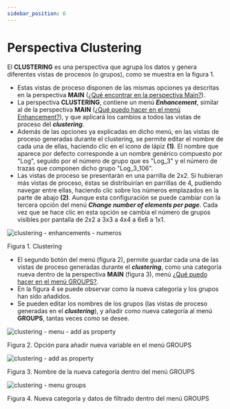 ```yaml
---
sidebar_position: 6
---
```


# Perspectiva Clustering

El **CLUSTERING** es una perspectiva que agrupa los datos y genera diferentes vistas de procesos (o grupos), como se muestra en la figura 1.

*   Estas vistas de proceso disponen de las mismas opciones ya descritas en la perspectiva **MAIN** ([¿Qué encontrar en la perspectiva Main?](./perspectiva-main)).
*   La perspectiva **CLUSTERING**, contiene un menú **_Enhancement_**, similar al de la perspectiva **MAIN** ([¿Qué puedo hacer en el menú Enhancement?](./menu/menu-enhancement)), y que aplicará los cambios a todos las vistas de proceso del **_clustering_**.
*   Además de las opciones ya explicadas en dicho menú, en las vistas de proceso generadas durante el clustering, se permite editar el nombre de cada una de ellas, haciendo clic en el icono de lápiz **(1)**. El nombre que aparece por defecto corresponde a un nombre genérico compuesto por "Log", seguido por el número de grupo que es "Log_3" y el número de trazas que componen dicho grupo "Log_3_106".
*   Las vistas de proceso se presentarán en una parrilla de 2x2. Si hubieran más vistas de proceso, éstas se distribuirían en parrillas de 4, pudiendo navegar entre ellas, haciendo clic sobre los números emplazados en la parte de abajo **(2)**. Aunque esta configuración se puede cambiar con la tercera opción del menú **_Change number of elements per page_**. Cada vez que se hace clic en esta opción se cambia el número de grupos visibles por pantalla de 2x2 a 3x3 a 4x4 a 6x6 a 1x1.

![clustering - enhancements - numeros](/img/clustering-enhancements-numeros.png "clustering – enhancements – numeros")

Figura 1. Clustering

*   El segundo botón del menú (figura 2), permite guardar cada una de las vistas de proceso generadas durante el **_clustering_**, como una categoría nueva dentro de la perspectiva **MAIN** (figura 3), menú [¿Qué puedo hacer en el menú GROUPS?](./menu/menu-groups).
*   En la figura 4 se puede observar como la nueva categoría y los grupos han sido añadidos.
*   Se pueden editar los nombres de los grupos (las vistas de proceso generadas en el **_clustering_**), y añadir como nueva categoría al menú **GROUPS**, tantas veces como se desee.

![clustering - menu - add as property](/img/clustering-menu-add-as-property.png "clustering – menu – add as property")

Figura 2. Opción para añadir nueva variable en el menú GROUPS

![clustering - add as property](/img/clustering-add-as-property.png "clustering – add as property")

Figura 3. Nombre de la nueva categoría dentro del menú GROUPS

![clustering - menu groups](/img/clustering-menu-groups.png "clustering – menu groups")

Figura 4. Nueva categoría y datos de filtrado dentro del menú GROUPS